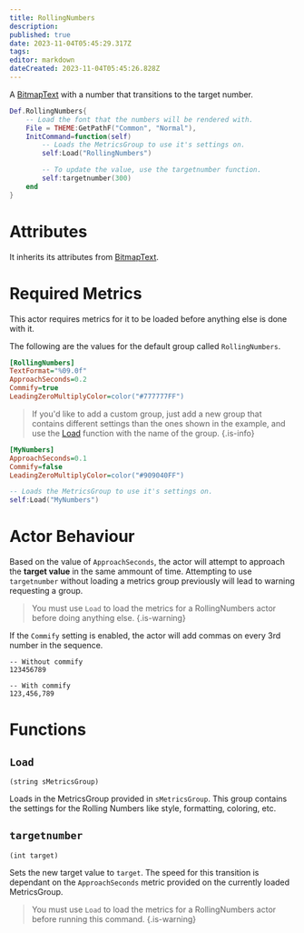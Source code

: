 ```yaml
---
title: RollingNumbers
description: 
published: true
date: 2023-11-04T05:45:29.317Z
tags: 
editor: markdown
dateCreated: 2023-11-04T05:45:26.828Z
---
```


A [BitmapText](/en/dev/actors/actortypes/bitmaptext) with a number that transitions to the target number.

```lua
Def.RollingNumbers{
	-- Load the font that the numbers will be rendered with.
	File = THEME:GetPathF("Common", "Normal"),
	InitCommand=function(self)
		-- Loads the MetricsGroup to use it's settings on.
		self:Load("RollingNumbers")

		-- To update the value, use the targetnumber function.
		self:targetnumber(300)
	end
}
```

# Attributes

It inherits its attributes from [BitmapText](/en/dev/actors/actortypes/bitmaptext).

# Required Metrics

This actor requires metrics for it to be loaded before anything else is done with it.

The following are the values for the default group called `RollingNumbers`.

```ini
[RollingNumbers]
TextFormat="%09.0f"
ApproachSeconds=0.2
Commify=true
LeadingZeroMultiplyColor=color("#777777FF")
```

> If you'd like to add a custom group, just add a new group that contains different settings than the ones shown in the example, and use the [Load](#Load) function with the name of the group.
{.is-info}

```ini
[MyNumbers]
ApproachSeconds=0.1
Commify=false
LeadingZeroMultiplyColor=color("#909040FF")
```

```lua
-- Loads the MetricsGroup to use it's settings on.
self:Load("MyNumbers")
```

# Actor Behaviour

Based on the value of `ApproachSeconds`, the actor will attempt to approach the **target value** in the same ammount of time. Attempting to use `targetnumber` without loading a metrics group previously will lead to warning requesting a group.

> You must use `Load` to load the metrics for a RollingNumbers actor before doing anything else.
{.is-warning}

If the `Commify` setting is enabled, the actor will add commas on every 3rd number in the sequence.

```
-- Without commify
123456789

-- With commify
123,456,789
```

# Functions

## `Load`
`(string sMetricsGroup)`

Loads in the MetricsGroup provided in `sMetricsGroup`. This group contains the settings for the Rolling Numbers like style, formatting, coloring, etc.

## `targetnumber`
`(int target)`

Sets the new target value to `target`. The speed for this transition is dependant on the `ApproachSeconds` metric provided on the currently loaded MetricsGroup.

> You must use `Load` to load the metrics for a RollingNumbers actor before running this command.
{.is-warning}
